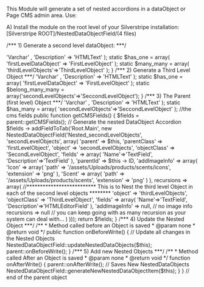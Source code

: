 This Module will generate a set of nested accordions in a dataObject or Page CMS admin area.
Use:

A) Install the module on the root level of your Silverstripe installation:
[Silverstripe ROOT]/NestedDataObjectField/(4 files)



/***  1) Generate a second level dataObject: ***/

<?php 
	class SecondLevelObject extends DataObject{
	
	static $db = array(
		'Name' => 'Varchar' , 
		'Description' => 'HTMLText'
	); 
	
	static $has_one = array(
		'firstLevelDataObject' => 'FirstLevelObject'
	);
		
	static $many_many = array(
		'thirdLevelObjects'=>'ThirdLevelObject'
	);
}
	
/*** 2) Generate a Third Level Object ***/

<?php 
	class ThirdLevelObject extends DataObject{
	
	static $db = array(
		'Name' => 'Varchar' , 
		'Description' => 'HTMLText'
	); 
	
	static $has_one = array(
		'firstLevelDataObject' => 'FirstLevelObject'
	);
	
	static $belong_many_many = array('secondLevelObjects'=>'SeccondLevelObject');
}

/*** 3) The Parent (first level) Object ***/
	
<?php 

	class FirstLevelObject extends DataObject{
	
	static $db = array(
		'Name' => 'Varchar' , 
		'Description' => 'HTMLText'
	); 
	
	static $has_many = array(
		'secondLevelObjects'=>'SeccondLevelObject'
	);
	
	
	//the cms fields
    public function getCMSFields() {

        $fields = parent::getCMSFields();
        
        // Generate the nested DataObject Accordion
        
        $fields -> addFieldToTab('Root.Main', new NestedDataObjectField('Nested_secondLevelObjects', 'secondLevelObjects', array(
            'parent' => $this,
            'parentClass' => 'firstLevelObject',
            'object' => 'secondLevelObjects',
            'objectClass' => 'SecondLevelObject',
            'fields' => array(
                'Name'=>'TextField',
                'Description'=>'TextField'
            ),
            'parentId' => $this -> ID,
            'addImageInfo' => array(
                'Icon' => array(
                    'path' => '/assets/Uploads/products/scents/icons',
                    'extension' => 'png'
                ),
                'Scent' => array(
                    'path' => '/assets/Uploads/products/scents',
                    'extension' => 'png'
                )
            ),
            recursions => array(
            
            	//************************** This is to Nest the third level Object in each of the second level objects ********  
            	          	
	            'object' => 'thirdLevelObjects',
	            'objectClass' => 'ThirdLevelObject',
	            'fields' => array(
	                'Name'=>'TextField',
	                'Description'=>'HTMLEditorField'
	            ),
	            'addImageInfo' => null, // no image info
	            recursions => null // you can keep going with as many recursion as your system can deal with...
            )
        )));
        
        return $fields;
    }
    
    
/*** 4) Update the Nested Object ***/

    /**
     * Method called before an Object is saved

     * @param none
     * @return void
     */
    public function onBeforeWrite() {
    	// Update all changes in the Nested Objects
        NestedDataObjectField::updateNestedDataObjects($this);

        parent::onBeforeWrite();
    }
    
/*** 5) Add new Nested Objects ***/

    /**
     * Method called After an Object is saved

     * @param none
     * @return void
     */
     
    function onAfterWrite() {
        parent::onAfterWrite();    
		// Saves New NestedDataObjects
        NestedDataObjectField::generateNewNestedDataObjectItem($this);

    }
} // end of the parent object


